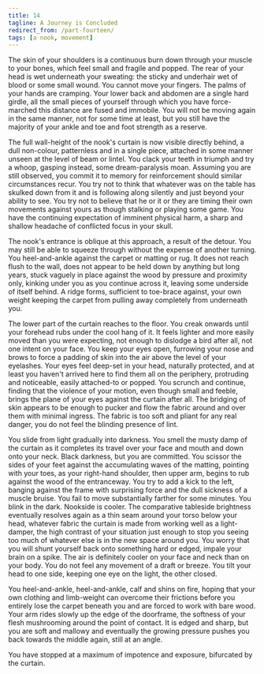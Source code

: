 ```yaml
---
title: 14
tagline: A Journey is Concluded
redirect_from: /part-fourteen/
tags: [a nook, movement]
---
```


The skin of your shoulders is a continuous burn down through your muscle to your bones, which feel small and fragile and popped. The rear of your head is wet underneath your sweating: the sticky and underhair wet of blood or some small wound.  You cannot move your fingers.  The palms of your hands are cramping.  Your lower back and abdomen are a single hard girdle, all the small pieces of yourself through which you have force-marched this distance are fused and immobile. You will not be moving again in the same manner, not for some time at least, but you still have the majority of your ankle and toe and foot strength as a reserve.

The full wall-height of the nook's curtain is now visible directly behind, a dull non-colour, patternless and in a single piece, attached in some manner unseen at the level of beam or lintel. You clack your teeth in triumph and try a whoop, gasping instead, some dream-paralysis moan. Assuming you are still observed, you commit it to memory for reinforcement should similar circumstances recur. You try not to think that whatever was on the table has skulked down from it and is following along silently and just beyond your ability to see.  You try not to believe that he or it or they are timing their own movements against yours as though stalking or playing some game.  You have the continuing expectation of imminent physical harm, a sharp and shallow headache of conflicted focus in your skull.

The nook's entrance is oblique at this approach, a result of the detour. You may still be able to squeeze through without the expense of another turning. You heel-and-ankle against the carpet or matting or rug.  It does not reach flush to the wall, does not appear to be held down by anything but long years, stuck vaguely in place against the wood by pressure and proximity only, kinking under you as you continue across it, leaving some underside of itself behind.  A ridge forms, sufficient to toe-brace against, your own weight keeping the carpet from pulling away completely from underneath you. 

The lower part of the curtain reaches to the floor. You creak onwards until your forehead rubs under the cool hang of it.  It feels lighter and more easily moved than you were expecting, not enough to dislodge a bird after all, not one intent on your face.  You keep your eyes open, furrowing your nose and brows to force a padding of skin into the air above the level of your eyelashes.  Your eyes feel deep-set in your head, naturally protected, and at least you haven't arrived here to find them all on the periphery, protruding and noticeable, easily attached-to or popped.  You scrunch and continue, finding that the violence of your motion, even though small and feeble, brings the plane of your eyes against the curtain after all. The bridging of skin appears to be enough to pucker and flow the fabric around and over them with minimal ingress.  The fabric is too soft and pliant for any real danger, you do not feel the blinding presence of lint.

You slide from light gradually into darkness.  You smell the musty damp of the curtain as it completes its travel over your face and mouth and down onto your neck. Black darkness, but you are committed. You scissor the sides of your feet against the accumulating waves of the matting, pointing with your toes, as your right-hand shoulder, then upper arm, begins to rub against the wood of the entranceway.  You try to add a kick to the left, banging against the frame with surprising force and the dull sickness of a muscle bruise. You fail to move substantially farther for some minutes.  You blink in the dark.  Nookside is cooler.  The comparative tableside brightness eventually resolves again as a thin seam around your torso below your head, whatever fabric the curtain is made from working well as a light-damper, the high contrast of your situation just enough to stop you seeing too much of whatever else is in the new space around you.  You worry that you will shunt yourself back onto something hard or edged, impale your brain on a spike. The air is definitely cooler on your face and neck than on your body.  You do not feel any movement of a draft or breeze. You tilt your head to one side, keeping one eye on the light, the other closed.  

You heel-and-ankle, heel-and-ankle, calf and shins on fire, hoping that your own clothing and limb-weight can overcome their frictions before you entirely lose the carpet beneath you and are forced to work with bare wood. Your arm rides slowly up the edge of the doorframe, the softness of your flesh mushrooming around the point of contact.  It is edged and sharp, but you are soft and mallowy  and eventually the growing pressure pushes you back towards the middle again, still at an angle.  

You have stopped at a maximum of impotence and exposure, bifurcated by the curtain. 

